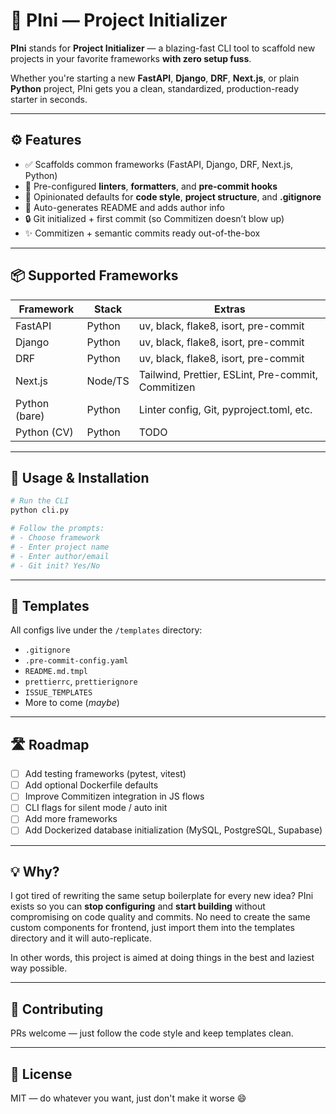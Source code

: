 # 🚀 PIni — Project Initializer

**PIni** stands for **Project Initializer** — a blazing-fast CLI tool to scaffold new projects in your favorite frameworks **with zero setup fuss**.

Whether you're starting a new **FastAPI**, **Django**, **DRF**, **Next.js**, or plain **Python** project, PIni gets you a clean, standardized, production-ready starter in seconds.

---

## ⚙️ Features

- ✅ Scaffolds common frameworks (FastAPI, Django, DRF, Next.js, Python)
- 🔧 Pre-configured **linters**, **formatters**, and **pre-commit hooks**
- 🧼 Opinionated defaults for **code style**, **project structure**, and **.gitignore**
- 📝 Auto-generates README and adds author info
- 🔒 Git initialized + first commit (so Commitizen doesn’t blow up)
- ✨ Commitizen + semantic commits ready out-of-the-box

---

## 📦 Supported Frameworks

| Framework     | Stack   | Extras                                             |
| ------------- | ------- | -------------------------------------------------- |
| FastAPI       | Python  | uv, black, flake8, isort, pre-commit               |
| Django        | Python  | uv, black, flake8, isort, pre-commit               |
| DRF           | Python  | uv, black, flake8, isort, pre-commit               |
| Next.js       | Node/TS | Tailwind, Prettier, ESLint, Pre-commit, Commitizen |
| Python (bare) | Python  | Linter config, Git, pyproject.toml, etc.           |
| Python (CV)   | Python  | TODO                                               |

---

## 🚀 Usage & Installation

```bash
# Run the CLI
python cli.py

# Follow the prompts:
# - Choose framework
# - Enter project name
# - Enter author/email
# - Git init? Yes/No
```

---

## 🧰 Templates

All configs live under the `/templates` directory:

- `.gitignore`
- `.pre-commit-config.yaml`
- `README.md.tmpl`
- `prettierrc`, `prettierignore`
- `ISSUE_TEMPLATES`
- More to come (_maybe_)

---

## 🛣️ Roadmap

- [ ] Add testing frameworks (pytest, vitest)
- [ ] Add optional Dockerfile defaults
- [ ] Improve Commitizen integration in JS flows
- [ ] CLI flags for silent mode / auto init
- [ ] Add more frameworks
- [ ] Add Dockerized database initialization (MySQL, PostgreSQL, Supabase)

---

## 💡 Why?

I got tired of rewriting the same setup boilerplate for every new idea?
PIni exists so you can **stop configuring** and **start building** without compromising on code quality and commits.
No need to create the same custom components for frontend, just import them into the templates directory and it will auto-replicate.

In other words, this project is aimed at doing things in the best and laziest way possible.

---

## 🤝 Contributing

PRs welcome — just follow the code style and keep templates clean.

---

## 📜 License

MIT — do whatever you want, just don't make it worse 😄
